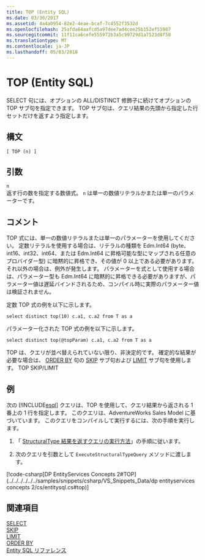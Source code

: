 ```yaml
---
title: TOP (Entity SQL)
ms.date: 03/30/2017
ms.assetid: 4a4a0954-82e2-4eae-bcaf-7c4552f3532d
ms.openlocfilehash: 25afda64aafcd5a97dee7ad4cee25b152ef55907
ms.sourcegitcommit: 11f11ca6cefe555972b3a5c99729d1a7523d8f50
ms.translationtype: MT
ms.contentlocale: ja-JP
ms.lasthandoff: 05/03/2018
---
```

# <a name="top-entity-sql"></a>TOP (Entity SQL)
SELECT 句には、オプションの ALL/DISTINCT 修飾子に続けてオプションの TOP サブ句を指定できます。 TOP サブ句は、クエリ結果の先頭から指定した行セットだけを返すよう指定します。  
  
## <a name="syntax"></a>構文  
  
```  
[ TOP (n) ]  
```  
  
## <a name="arguments"></a>引数  
 `n`  
 返す行の数を指定する数値式。 `n` は単一の数値リテラルかまたは単一のパラメーターです。  
  
## <a name="remarks"></a>コメント  
 TOP 式には、単一の数値リテラルまたは単一のパラメーターを使用してください。 定数リテラルを使用する場合は、リテラルの種類を Edm.Int64 (byte、int16、int32、int64、または Edm.Int64 に昇格可能な型にマップされる任意のプロバイダー型) に暗黙的に昇格でき、その値が 0 以上である必要があります。 それ以外の場合は、例外が発生します。 パラメーターを式として使用する場合は、パラメーター型も Edm.Int64 に暗黙的に昇格できる必要がありますが、パラメーター値は遅延バインドされるため、コンパイル時に実際のパラメーター値は検証されません。  
  
 定数 TOP 式の例を以下に示します。  
  
 `select distinct top(10) c.a1, c.a2 from T as a`  
  
 パラメーター化された TOP 式の例を以下に示します。  
  
 `select distinct top(@topParam) c.a1, c.a2 from T as a`  
  
 TOP は、クエリが並べ替えられていない限り、非決定的です。 確定的な結果が必要な場合は、 [ORDER BY](../../../../../../docs/framework/data/adonet/ef/language-reference/skip-entity-sql.md) 句の [SKIP](../../../../../../docs/framework/data/adonet/ef/language-reference/limit-entity-sql.md) サブ句および [LIMIT](../../../../../../docs/framework/data/adonet/ef/language-reference/order-by-entity-sql.md) サブ句を使用します。 TOP     SKIP/LIMIT  
  
## <a name="example"></a>例  
 次の [!INCLUDE[esql](../../../../../../includes/esql-md.md)] クエリは、TOP を使用して、クエリ結果から返される 1 番上の 1 行を指定します。 このクエリは、AdventureWorks Sales Model に基づいています。 このクエリをコンパイルして実行するには、次の手順を実行します。  
  
1.  「 [StructuralType 結果を返すクエリの実行方法](../../../../../../docs/framework/data/adonet/ef/how-to-execute-a-query-that-returns-structuraltype-results.md)」の手順に従います。  
  
2.  次のクエリを引数として `ExecuteStructuralTypeQuery` メソッドに渡します。  
  
 [!code-csharp[DP EntityServices Concepts 2#TOP](../../../../../../samples/snippets/csharp/VS_Snippets_Data/dp entityservices concepts 2/cs/entitysql.cs#top)]  
  
## <a name="see-also"></a>関連項目  
 [SELECT](../../../../../../docs/framework/data/adonet/ef/language-reference/select-entity-sql.md)  
 [SKIP](../../../../../../docs/framework/data/adonet/ef/language-reference/skip-entity-sql.md)  
 [LIMIT](../../../../../../docs/framework/data/adonet/ef/language-reference/limit-entity-sql.md)  
 [ORDER BY](../../../../../../docs/framework/data/adonet/ef/language-reference/order-by-entity-sql.md)  
 [Entity SQL リファレンス](../../../../../../docs/framework/data/adonet/ef/language-reference/entity-sql-reference.md)
